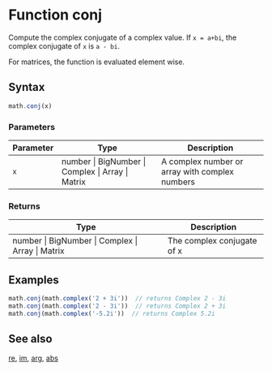 <!-- Note: This file is automatically generated from source code comments. Changes made in this file will be overridden. -->

# Function conj

Compute the complex conjugate of a complex value.
If `x = a+bi`, the complex conjugate of `x` is `a - bi`.

For matrices, the function is evaluated element wise.


## Syntax

```js
math.conj(x)
```

### Parameters

Parameter | Type | Description
--------- | ---- | -----------
`x` | number &#124; BigNumber &#124; Complex &#124; Array &#124; Matrix |  A complex number or array with complex numbers

### Returns

Type | Description
---- | -----------
number &#124; BigNumber &#124; Complex &#124; Array &#124; Matrix |  The complex conjugate of x


## Examples

```js
math.conj(math.complex('2 + 3i'))  // returns Complex 2 - 3i
math.conj(math.complex('2 - 3i'))  // returns Complex 2 + 3i
math.conj(math.complex('-5.2i'))  // returns Complex 5.2i
```


## See also

[re](re.md),
[im](im.md),
[arg](arg.md),
[abs](abs.md)
